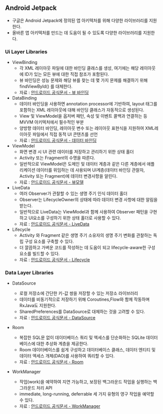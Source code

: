 ## Android Jetpack

- 구글은 Android Jetpack에 정의된 앱 아키텍처를 위해 다양한 라이브러리를 지원한다.
- 올바른 앱 아키텍처를 만드는 데 도움이 될 수 있도록 다양한 라이브러리를 지원한다.

### Ui Layer Libraries

- ViewBinding
  - 각 XML 레이아웃 파일에 대한 바인딩 클래스를 생성, 여기에는 해당 레이아웃에 ID가 있는 모든 뷰에 대한 직접 참조가 포함된다.
  - 뷰 바인딩은 성능 문제와 해당 뷰를 찾는 데 몇 가지 문제를 해결하기 위해 findViewById() 를 대체한다.
  - 자료 : [안드로이드 공식문서 - 뷰 바인딩](https://developer.android.com/topic/libraries/view-binding)
- DataBinding
  - 데이터 바인딩을 사용하면 annotation processor에 기반하여, layout 태그를 포함하는 XML 레이아웃에 대해 바인딩 클래스가 자동적으로 생성된다.
  - View 및 ViewModel을 옵저버 패턴, 속성 및 이벤트 콜백과 연결하는 등 MVVM 아키텍처에서 필수적인 부분
  - 양방향 데이터 바인딩, 레이아웃 변수 또는 레이아웃 표현식을 지원하여 XML레이아웃 파일에서 직접 동적 UI 콘텐츠를 선언
  - 자료 : [안드로이드 공식문서 - 데이터 바인딩](https://developer.android.com/topic/libraries/data-binding)
- ViewModel
  - 화면 변경 시 UI 관련 데이터를 저장하고 관리하기 위한 상태 홀더
  - Activity 또는 Fragment의 수명을 따른다.
  - 일반적으로 ViewModel은 도메인 및 데이터 계층과 같은 다른 계층에서 애플리케이션 데이터를 위임하는 데 사용되며 UI계층(데이터 바인딩 관찰자, Activity 또는 Fragment)에 데이터 변경사항을 알린다.
  - 자료 : [안드로이드 공식문서 - 뷰모델](https://developer.android.com/topic/libraries/architecture/viewmodel)
- LiveData
  - 여러 Observer가 관찰할 수 있는 생명 주기 인식 데이터 홀더
  - Observer는 LifecycleOwner의 상태에 따라 데이터 변경 사항에 대한 알림을 받는다.
  - 일반적으로 LiveData는 ViewModel과 함께 사용하여 Observer 패턴을 구현하고 UI요소를 구성하기 위한 상태 홀더로 사용할 수 있다.
  - 자료 : [안드로이드 공식문서 - LiveData](https://developer.android.com/topic/libraries/architecture/livedata)
- Lifecycle
  - Activity 와 Fragment 같은 생명 주기 소유자의 생명 주기 변화를 관찰하는 독립 구성 요소를 구축할 수 있다.
  - 더 깔끔하고 가벼운 코드를 작성하는 데 도움이 되고 lifecycle-aware한 구성 요소를 빌드할 수 있다.
  - 자료 : [안드로이드 공식문서 - Lifecycle](https://developer.android.com/topic/libraries/architecture/lifecycle)

### Data Layer Libraries

- DataSource
  - 로컬 저장소에 간단한 키-값 쌍을 저장할 수 있는 저장소 라이브러리
  - 데이터를 비동기적으로 저장하기 위해 Coroutines,Flow와 함께 작동하며 RxJava도 지원한다.
  - SharedPreferences를 DataSource로 대체하는 것을 고려할 수 있다.
  - 자료 : [안드로이드 공식문서 - DataSource](https://developer.android.com/topic/libraries/architecture/datastore)
- Room
  - 복잡한 SQL문 없이 데이터베이스 쿼리 및 엑세스를 단순화하는 SQLite 데이터베이스에 대한 추상화 계층을 제공한다.
  - Room 데이터베이스를 쉽게 구성하고 데이터베이스 클래스, 데이터 엔티티 및 데이터 엑세스 개체(DAO)를 사용하여 쿼리할 수 있다.
  - 자료 : [안드로이드 공식문서 - Room](https://developer.android.com/training/data-storage/room)
- WorkManager

  - 작업(work)을 예약하여 지연 가능하고, 보장된 백그라운드 작업을 실행하는 백그라운드 처리 API
  - immediate, long-running, deferrable 세 가지 유형의 영구 작업을 예약할 수 있다.
  - 자료 : [안드로이드 공식문서 - WorkManager](https://developer.android.com/topic/libraries/architecture/workmanager)
